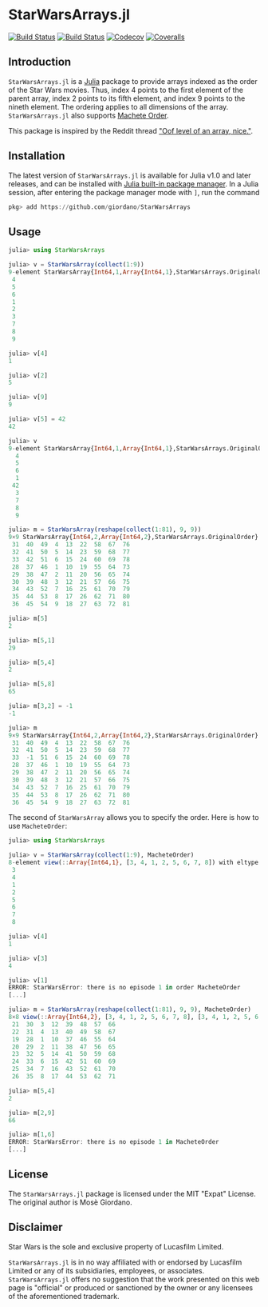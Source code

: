 # StarWarsArrays.jl

[![Build Status](https://travis-ci.com/giordano/StarWarsArrays.jl.svg?branch=master)](https://travis-ci.com/giordano/StarWarsArrays.jl)
[![Build Status](https://ci.appveyor.com/api/projects/status/github/giordano/StarWarsArrays.jl?svg=true)](https://ci.appveyor.com/project/giordano/StarWarsArrays-jl)
[![Codecov](https://codecov.io/gh/giordano/StarWarsArrays.jl/branch/master/graph/badge.svg)](https://codecov.io/gh/giordano/StarWarsArrays.jl)
[![Coveralls](https://coveralls.io/repos/github/giordano/StarWarsArrays.jl/badge.svg?branch=master)](https://coveralls.io/github/giordano/StarWarsArrays.jl?branch=master)

## Introduction

`StarWarsArrays.jl` is a [Julia](https://julialang.org/) package to provide
arrays indexed as the order of the Star Wars movies.  Thus, index 4 points to
the first element of the parent array, index 2 points to its fifth element, and
index 9 points to the nineth element.  The ordering applies to all dimensions of
the array.  `StarWarsArrays.jl` also supports [Machete
Order](https://www.nomachetejuggling.com/2011/11/11/the-star-wars-saga-suggested-viewing-order/).

This package is inspired by the Reddit thread ["Oof level of an array,
nice."](https://www.reddit.com/r/ProgrammerHumor/comments/clna6k/oof_level_of_an_array_nice/).

## Installation

The latest version of `StarWarsArrays.jl` is available for Julia v1.0 and
later releases, and can be installed with [Julia built-in package
manager](https://julialang.github.io/Pkg.jl/stable/).  In a Julia session, after
entering the package manager mode with `]`, run the command

```julia
pkg> add https://github.com/giordano/StarWarsArrays
```

## Usage

```julia
julia> using StarWarsArrays

julia> v = StarWarsArray(collect(1:9))
9-element StarWarsArray{Int64,1,Array{Int64,1},StarWarsArrays.OriginalOrder}:
 4
 5
 6
 1
 2
 3
 7
 8
 9

julia> v[4]
1

julia> v[2]
5

julia> v[9]
9

julia> v[5] = 42
42

julia> v
9-element StarWarsArray{Int64,1,Array{Int64,1},StarWarsArrays.OriginalOrder}:
  4
  5
  6
  1
 42
  3
  7
  8
  9

julia> m = StarWarsArray(reshape(collect(1:81), 9, 9))
9×9 StarWarsArray{Int64,2,Array{Int64,2},StarWarsArrays.OriginalOrder}:
 31  40  49  4  13  22  58  67  76
 32  41  50  5  14  23  59  68  77
 33  42  51  6  15  24  60  69  78
 28  37  46  1  10  19  55  64  73
 29  38  47  2  11  20  56  65  74
 30  39  48  3  12  21  57  66  75
 34  43  52  7  16  25  61  70  79
 35  44  53  8  17  26  62  71  80
 36  45  54  9  18  27  63  72  81

julia> m[5]
2

julia> m[5,1]
29

julia> m[5,4]
2

julia> m[5,8]
65

julia> m[3,2] = -1
-1

julia> m
9×9 StarWarsArray{Int64,2,Array{Int64,2},StarWarsArrays.OriginalOrder}:
 31  40  49  4  13  22  58  67  76
 32  41  50  5  14  23  59  68  77
 33  -1  51  6  15  24  60  69  78
 28  37  46  1  10  19  55  64  73
 29  38  47  2  11  20  56  65  74
 30  39  48  3  12  21  57  66  75
 34  43  52  7  16  25  61  70  79
 35  44  53  8  17  26  62  71  80
 36  45  54  9  18  27  63  72  81
```

The second of `StarWarsArray` allows you to specify the order.  Here is how to
use `MacheteOrder`:

```julia
julia> using StarWarsArrays

julia> v = StarWarsArray(collect(1:9), MacheteOrder)
8-element view(::Array{Int64,1}, [3, 4, 1, 2, 5, 6, 7, 8]) with eltype Int64:
 3
 4
 1
 2
 5
 6
 7
 8

julia> v[4]
1

julia> v[3]
4

julia> v[1]
ERROR: StarWarsError: there is no episode 1 in order MacheteOrder
[...]

julia> m = StarWarsArray(reshape(collect(1:81), 9, 9), MacheteOrder)
8×8 view(::Array{Int64,2}, [3, 4, 1, 2, 5, 6, 7, 8], [3, 4, 1, 2, 5, 6, 7, 8]) with eltype Int64:
 21  30  3  12  39  48  57  66
 22  31  4  13  40  49  58  67
 19  28  1  10  37  46  55  64
 20  29  2  11  38  47  56  65
 23  32  5  14  41  50  59  68
 24  33  6  15  42  51  60  69
 25  34  7  16  43  52  61  70
 26  35  8  17  44  53  62  71

julia> m[5,4]
2

julia> m[2,9]
66

julia> m[1,6]
ERROR: StarWarsError: there is no episode 1 in MacheteOrder
[...]
```

## License

The `StarWarsArrays.jl` package is licensed under the MIT "Expat" License.  The
original author is Mosè Giordano.

## Disclaimer

Star Wars is the sole and exclusive property of Lucasfilm Limited.

`StarWarsArrays.jl` is in no way affiliated with or endorsed by Lucasfilm
Limited or any of its subsidiaries, employees, or
associates. `StarWarsArrays.jl` offers no suggestion that the work presented on
this web page is "official" or produced or sanctioned by the owner or any
licensees of the aforementioned trademark.
